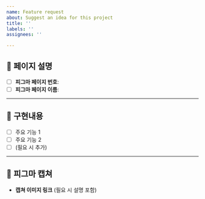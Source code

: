 ```yaml
---
name: Feature request
about: Suggest an idea for this project
title: ''
labels: ''
assignees: ''

---
```


<!-- 제목 양식: 성-피그마페이지번호-피그마페이지이름 ex: choi-1-로그인 -->

## 📄 페이지 설명
- [ ] **피그마 페이지 번호**: 
- [ ] **피그마 페이지 이름**: 

---

## 🔨 구현내용
- [ ] 주요 기능 1
- [ ] 주요 기능 2
- [ ] (필요 시 추가)

---

## 🎨 피그마 캡쳐
- **캡쳐 이미지 링크** (필요 시 설명 포함)
